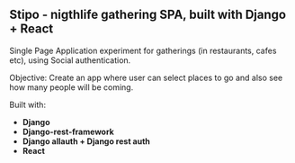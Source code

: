 **Stipo - nigthlife gathering SPA, built with Django + React**
----------

Single Page Application experiment for gatherings (in restaurants, cafes etc), using Social authentication.

Objective: Create an app where user can select places to go and also see how many people will be coming.

Built with:

 - **Django**
 - **Django-rest-framework**
 - **Django allauth + Django rest auth**
 - **React**